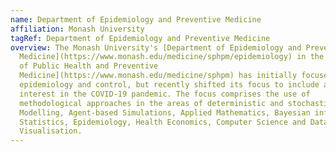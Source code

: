 ```yaml
---
name: Department of Epidemiology and Preventive Medicine
affiliation: Monash University
tagRef: Department of Epidemiology and Preventive Medicine
overview: The Monash University's [Department of Epidemiology and Preventive
  Medicine](https://www.monash.edu/medicine/sphpm/epidemiology) in the [School
  of Public Health and Preventive
  Medicine](https://www.monash.edu/medicine/sphpm) has initially focused on TB
  epidemiology and control, but recently shifted its focus to include a strong
  interest in the COVID-19 pandemic. The focus comprises the use of
  methodological approaches in the areas of deterministic and stochastic
  Modelling, Agent-based Simulations, Applied Mathematics, Bayesian inference,
  Statistics, Epidemiology, Health Economics, Computer Science and Data
  Visualisation.
---
```

